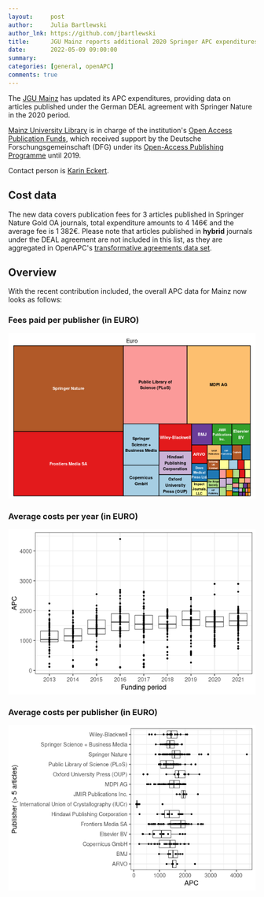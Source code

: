 ```yaml
---
layout:     post
author:     Julia Bartlewski
author_lnk: https://github.com/jbartlewski
title:      JGU Mainz reports additional 2020 Springer APC expenditures
date:       2022-05-09 09:00:00
summary:    
categories: [general, openAPC]
comments: true
---
```




The [JGU Mainz](https://www.uni-mainz.de/eng/) has updated its APC expenditures, providing data on articles published under the German DEAL agreement with Springer Nature in the 2020 period.

[Mainz University Library](https://www.ub.uni-mainz.de/) is in charge of the institution's [Open Access Publication Funds](https://www.ub.uni-mainz.de/de/open-access/foerderkriterien-open-access),
which received support by the Deutsche Forschungsgemeinschaft (DFG) under its [Open-Access Publishing Programme](https://www.dfg.de/en/research_funding/programmes/infrastructure/lis/open_access/infrastructure_funding/index.html#4) until 2019.

Contact person is [Karin Eckert](mailto:K.Eckert@ub.uni-mainz.de).

## Cost data



The new data covers publication fees for 3 articles published in Springer Nature Gold OA journals, total expenditure amounts to 4 146€ and the average fee is 1 382€. Please note that articles published in **hybrid** journals under the DEAL agreement are not included in this list, as they are aggregated in OpenAPC's [transformative agreements data set](https://github.com/OpenAPC/openapc-de/tree/master/data/transformative_agreements).

## Overview

With the recent contribution included, the overall APC data for Mainz now looks as follows:

### Fees paid per publisher (in EURO)

![plot of chunk tree_mainz_2022_05_09_full](/figure/tree_mainz_2022_05_09_full-1.png)

###  Average costs per year (in EURO)

![plot of chunk box_mainz_2022_05_09_year_full](/figure/box_mainz_2022_05_09_year_full-1.png)

###  Average costs per publisher (in EURO)

![plot of chunk box_mainz_2022_05_09_publisher_full](/figure/box_mainz_2022_05_09_publisher_full-1.png)
